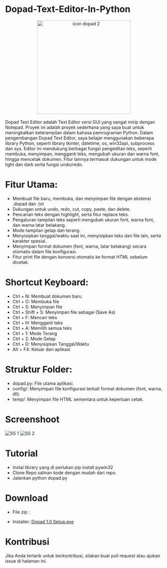 # Dopad-Text-Editor-In-Python

<div align="center">
    <img src="https://github.com/user-attachments/assets/4759b48d-1de4-416c-8212-da01dd165841" alt="icon dopad 2" width="300"/>
</div>
<br>
Dopad Text Editor adalah Text Editor versi GUI yang sangat mirip dengan Notepad. Proyek ini adalah proyek sederhana yang saya buat untuk meningkatkan keterampilan dalam bahasa pemrograman Python.
Dalam pengembangan Dopad Text Editor, saya belajar menggunakan beberapa library Python, seperti library tkinter, datetime, os, win32api, subprocess dan sys. Editor ini mendukung berbagai fungsi pengeditan teks, seperti membuka, menyimpan, mengganti teks, mengubah ukuran dan warna font, hingga mencetak dokumen. Fitur lainnya termasuk dukungan untuk mode light dan dark serta fungsi undo/redo.

# Fitur Utama:
- Membuat file baru, membuka, dan menyimpan file dengan ekstensi .dopad dan .txt
- Dukungan untuk undo, redo, cut, copy, paste, dan delete.
- Pencarian teks dengan highlight, serta fitur replace teks.
- Pengaturan tampilan teks seperti mengubah ukuran font, warna font, dan warna latar belakang.
- Mode tampilan gelap dan terang.
- Menyisipkan tanggal/waktu saat ini, menyisipkan teks dari file lain, serta karakter spesial.
- Menyimpan format dokumen (font, warna, latar belakang) secara otomatis dalam file konfigurasi.
- Fitur print file dengan konversi otomatis ke format HTML sebelum dicetak.

# Shortcut Keyboard:
- Ctrl + N: Membuat dokumen baru
- Ctrl + O: Membuka file
- Ctrl + S: Menyimpan file
- Ctrl + Shift + S: Menyimpan file sebagai (Save As)
- Ctrl + F: Mencari teks
- Ctrl + H: Mengganti teks
- Ctrl + A: Memilih semua teks
- Ctrl + 1: Mode Terang
- Ctrl + 2: Mode Gelap
- Ctrl + D: Menyisipkan Tanggal/Waktu
- Alt + F4: Keluar dari aplikasi

# Struktur Folder:
- dopad.py: File utama aplikasi.
- config/: Menyimpan file konfigurasi terkait format dokumen (font, warna, dll).
- temp/: Menyimpan file HTML sementara untuk keperluan cetak.

# Screenshoot
![SS 1](https://github.com/user-attachments/assets/02b3cb59-01e8-442b-81b6-b5501b5fdc3d)
![SS 2](https://github.com/user-attachments/assets/5c705b96-bdbb-42ab-a2ab-a948fbfd306d)

# Tutorial
- Instal library yang di perlukan
  pip install pywin32
- Clone Repo salinan kode dengan mudah dari repo.
- Jalankan python dopad.py

# Download
- File zip :

- Installer:
  <a href="https://drive.google.com/file/d/15315jWqVPyEbeWqHHWR9hjMUoeHr-iRO/view?usp=drive_link" target="_blank">Dopad 1.0 Setup.exe</a>


# Kontribusi
Jika Anda tertarik untuk berkontribusi, silakan buat pull request atau ajukan issue di halaman ini.
